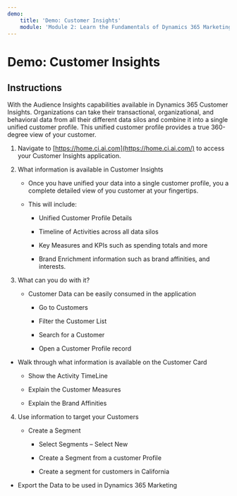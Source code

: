 ```yaml
---
demo:
    title: 'Demo: Customer Insights'
    module: 'Module 2: Learn the Fundamentals of Dynamics 365 Marketing'
---
```


# Demo: Customer Insights

## Instructions

With the Audience Insights capabilities available in Dynamics 365 Customer Insights. Organizations can take their transactional, organizational, and behavioral data from all their different data silos and combine it into a single unified customer profile. This unified customer profile provides a true 360-degree view of your customer. 

 

1. Navigate to [https://home.ci.ai.com](https://home.ci.ai.com/) to access your Customer Insights application.

 

2. What information is available in Customer Insights

	- Once you have unified your data into a single customer profile, you a complete detailed view of you customer at your fingertips. 

	- This will include: 

		- Unified Customer Profile Details

		- Timeline of Activities across all data silos

		- Key Measures and KPIs such as spending totals and more

		- Brand Enrichment information such as brand affinities, and interests. 

 

3. What can you do with it?

	- Customer Data can be easily consumed in the application

		- Go to Customers

		- Filter the Customer List

		- Search for a Customer

		- Open a Customer Profile record

 

- Walk through what information is available on the Customer Card

	- Show the Activity TimeLine

	- Explain the Customer Measures

	- Explain the Brand Affinities

 

4. Use information to target your Customers

	- Create a Segment

		- Select Segments – Select New

		- Create a Segment from a customer Profile

		- Create a segment for customers in California

- Export the Data to be used in Dynamics 365 Marketing

 
